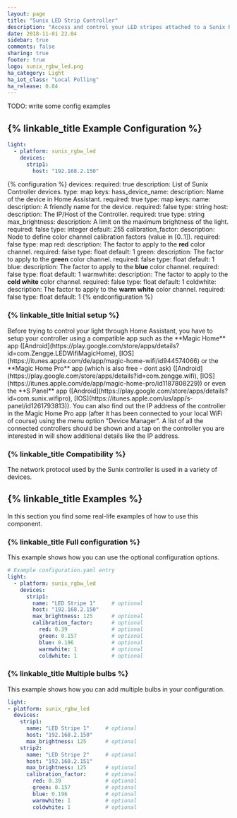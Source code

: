 ```yaml
---
layout: page
title: "Sunix LED Strip Controller"
description: "Access and control your LED stripes attached to a Sunix RGBWW LED Controller."
date: 2018-11-01 22.04
sidebar: true
comments: false
sharing: true
footer: true
logo: sunix_rgbw_led.png
ha_category: Light
ha_iot_class: "Local Polling"
ha_release: 0.84
---
```


TODO: write some config examples

## {% linkable_title Example Configuration %}

```yaml
light:
  - platform: sunix_rgbw_led
    devices:
      strip1:
        host: "192.168.2.150"
```

{% configuration %}
devices:
  required: true
  description: List of Sunix Controller devices.
  type: map
  keys:
    hass_device_name:
      description: Name of the device in Home Assistant.
      required: true
      type: map
      keys:
        name:
          description: A friendly name for the device.
          required: false
          type: string
        host:
          description: The IP/Host of the Controller.
          required: true
          type: string
        max_brightness:
          description: A limit on the maximum brightness of the light.
          required: false
          type: integer
          default: 255
        calibration_factor:
          description: Node to define color channel calibration factors (value in [0..1]).
          required: false
          type: map
          red: 
            description: The factor to apply to the **red** color channel.
            required: false
            type: float
            default: 1
          green: 
            description: The factor to apply to the **green** color channel.
            required: false
            type: float
            default: 1
          blue: 
            description: The factor to apply to the **blue** color channel.
            required: false
            type: float
            default: 1
          warmwhite: 
            description: The factor to apply to the **cold white** color channel.
            required: false
            type: float
            default: 1
          coldwhite: 
            description: The factor to apply to the **warm white** color channel.
            required: false
            type: float
            default: 1
{% endconfiguration %}

### {% linkable_title Initial setup %}
<p class='note'>
Before trying to control your light through Home Assistant, you have to setup your controller using 
a compatible app such as the **Magic Home** app 
([Android](https://play.google.com/store/apps/details?id=com.Zengge.LEDWifiMagicHome), [IOS](https://itunes.apple.com/de/app/magic-home-wifi/id944574066)
or the **Magic Home Pro** app (which is also free - dont ask) ([Android](https://play.google.com/store/apps/details?id=com.zengge.wifi), [IOS](https://itunes.apple.com/de/app/magic-home-pro/id1187808229))
or even the **S Panel** app ([Android](https://play.google.com/store/apps/details?id=com.sunix.wifipro), [IOS](https://itunes.apple.com/us/app/s-panel/id1261793813)).
You can also find out the IP address of the controller in the Magic Home Pro app (after it has been connected to 
your local WiFi of course) using the menu option "Device Manager". A list of all the connected controllers should be 
shown and a tap on the controller you are interested in will show additional details like the IP address.
</p>

### {% linkable_title Compatibility %}

The network protocol used by the Sunix controller is used in a variety of devices.

## {% linkable_title Examples %}

In this section you find some real-life examples of how to use this component.

### {% linkable_title Full configuration %}

This example shows how you can use the optional configuration options.

```yaml
# Example configuration.yaml entry
light:
  - platform: sunix_rgbw_led
    devices:
      strip1:
        name: "LED Stripe 1"     # optional
        host: "192.168.2.150"
        max_brightness: 125      # optional
        calibration_factor:      # optional
          red: 0.39              # optional
          green: 0.157           # optional
          blue: 0.196            # optional
          warmwhite: 1           # optional
          coldwhite: 1           # optional
```

### {% linkable_title Multiple bulbs %}

This example shows how you can add multiple bulbs in your configuration.

```yaml
light:
- platform: sunix_rgbw_led
  devices:
    strip1:
      name: "LED Stripe 1"     # optional
      host: "192.168.2.150"
      max_brightness: 125      # optional
    strip2:
      name: "LED Stripe 2"     # optional
      host: "192.168.2.151"
      max_brightness: 125      # optional
      calibration_factor:      # optional
        red: 0.39              # optional
        green: 0.157           # optional
        blue: 0.196            # optional
        warmwhite: 1           # optional
        coldwhite: 1           # optional
```
